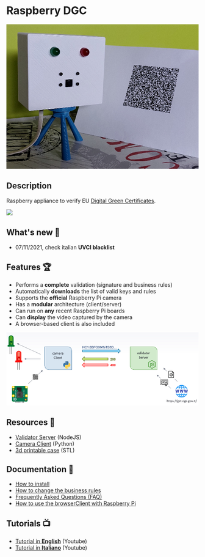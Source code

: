 # Raspberry DGC
![](https://github.com/lucadentella/raspberry-dgc/raw/main/images/dgc-cover.png)

## Description

Raspberry appliance to verify EU [Digital Green Certificates](https://ec.europa.eu/info/live-work-travel-eu/coronavirus-response/safe-covid-19-vaccines-europeans/eu-digital-covid-certificate).

![](https://img.shields.io/badge/license-CC--BY--NC--SA-green)

## What's new :tada:

 - 07/11/2021, check italian **UVCI blacklist**  

## Features :trophy:

 - Performs a **complete** validation (signature and business rules)
 - Automatically **downloads** the list of valid keys and rules
 - Supports the **official** Raspberry Pi camera
 - Has a **modular** architecture (client/server)
 - Can run on **any** recent Raspberry Pi boards
 - Can **display** the video captured by the camera
 - A browser-based client is also included

![](https://github.com/lucadentella/raspberry-dgc/raw/main/images/architecture.png)

## Resources :open_file_folder:

 - [Validator Server](https://github.com/lucadentella/raspberry-dgc/tree/main/validatorServer) (NodeJS)
 - [Camera Client](https://github.com/lucadentella/raspberry-dgc/tree/main/cameraClient) (Python)
 - [3d printable case](https://github.com/lucadentella/raspberry-dgc/tree/main/case) (STL)

## Documentation :notebook:

 - [How to install](https://github.com/lucadentella/raspberry-dgc/tree/main/documentation/installation.md)
 - [How to change the business rules](https://github.com/lucadentella/raspberry-dgc/tree/main/documentation/businessrules.md)
 - [Frequently Asked Questions (FAQ)](https://github.com/lucadentella/raspberry-dgc/tree/main/documentation/faq.md)
 - [How to use the browserClient with Raspberry Pi](https://github.com/lucadentella/raspberry-dgc/tree/main/documentation/browserclient.md)

## Tutorials :tv:

 - [Tutorial in **English**](https://youtu.be/CRlhOMs_VCc) (Youtube)
 - [Tutorial in **Italiano**](https://youtu.be/UlonFxFJXEA) (Youtube)